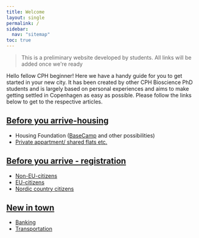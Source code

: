 ```yaml
---
title: Welcome
layout: single
permalink: /
sidebar:
  nav: "sitemap"
toc: true
---
```


> This is a preliminary website developed by students.
> All links will be added once we're ready

<!-- # Welcome -->
Hello fellow CPH beginner! Here we have a handy guide for you to get started in your new city. It has been created by other CPH Bioscience PhD students and is largely based on personal experiences and aims to make getting settled in Copenhagen as easy as possible. Please follow the links below to get to the respective articles.

## [Before you arrive-housing](housing.md)

- Housing Foundation ([BaseCamp](Basecamp.md) and other possibilities)
- [Private appartment/ shared flats etc.](Housing_no_basecamp.md)

## [Before you arrive - registration](register.md)

- [Non-EU-citizens](register_non_EU_citizen.md)
- [EU-citizens](register_EU_citizen.md)
- [Nordic country citizens](register_nordic.md)

## [New in town](arriving_after.md)

- [Banking](banks.md)
- [Transportation](transportation.md)
